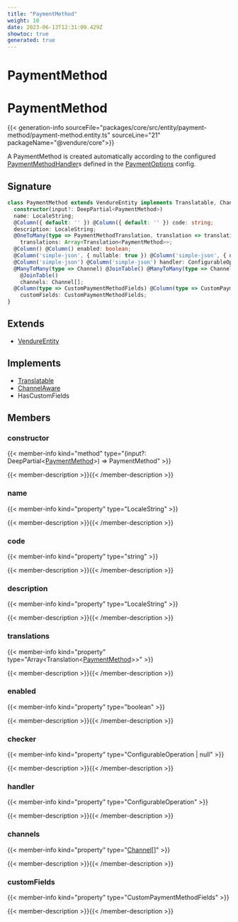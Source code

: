 ```yaml
---
title: "PaymentMethod"
weight: 10
date: 2023-06-13T12:31:09.429Z
showtoc: true
generated: true
---
```

<!-- This file was generated from the Vendure source. Do not modify. Instead, re-run the "docs:build" script -->

# PaymentMethod
<div class="symbol">


# PaymentMethod

{{< generation-info sourceFile="packages/core/src/entity/payment-method/payment-method.entity.ts" sourceLine="21" packageName="@vendure/core">}}

A PaymentMethod is created automatically according to the configured <a href='/typescript-api/payment/payment-method-handler#paymentmethodhandler'>PaymentMethodHandler</a>s defined
in the <a href='/typescript-api/payment/payment-options#paymentoptions'>PaymentOptions</a> config.

## Signature

```TypeScript
class PaymentMethod extends VendureEntity implements Translatable, ChannelAware, HasCustomFields {
  constructor(input?: DeepPartial<PaymentMethod>)
  name: LocaleString;
  @Column({ default: '' }) @Column({ default: '' }) code: string;
  description: LocaleString;
  @OneToMany(type => PaymentMethodTranslation, translation => translation.base, { eager: true }) @OneToMany(type => PaymentMethodTranslation, translation => translation.base, { eager: true })
    translations: Array<Translation<PaymentMethod>>;
  @Column() @Column() enabled: boolean;
  @Column('simple-json', { nullable: true }) @Column('simple-json', { nullable: true }) checker: ConfigurableOperation | null;
  @Column('simple-json') @Column('simple-json') handler: ConfigurableOperation;
  @ManyToMany(type => Channel) @JoinTable() @ManyToMany(type => Channel)
    @JoinTable()
    channels: Channel[];
  @Column(type => CustomPaymentMethodFields) @Column(type => CustomPaymentMethodFields)
    customFields: CustomPaymentMethodFields;
}
```
## Extends

 * <a href='/typescript-api/entities/vendure-entity#vendureentity'>VendureEntity</a>


## Implements

 * <a href='/typescript-api/entities/interfaces#translatable'>Translatable</a>
 * <a href='/typescript-api/entities/interfaces#channelaware'>ChannelAware</a>
 * HasCustomFields


## Members

### constructor

{{< member-info kind="method" type="(input?: DeepPartial&#60;<a href='/typescript-api/entities/payment-method#paymentmethod'>PaymentMethod</a>&#62;) => PaymentMethod"  >}}

{{< member-description >}}{{< /member-description >}}

### name

{{< member-info kind="property" type="LocaleString"  >}}

{{< member-description >}}{{< /member-description >}}

### code

{{< member-info kind="property" type="string"  >}}

{{< member-description >}}{{< /member-description >}}

### description

{{< member-info kind="property" type="LocaleString"  >}}

{{< member-description >}}{{< /member-description >}}

### translations

{{< member-info kind="property" type="Array&#60;Translation&#60;<a href='/typescript-api/entities/payment-method#paymentmethod'>PaymentMethod</a>&#62;&#62;"  >}}

{{< member-description >}}{{< /member-description >}}

### enabled

{{< member-info kind="property" type="boolean"  >}}

{{< member-description >}}{{< /member-description >}}

### checker

{{< member-info kind="property" type="ConfigurableOperation | null"  >}}

{{< member-description >}}{{< /member-description >}}

### handler

{{< member-info kind="property" type="ConfigurableOperation"  >}}

{{< member-description >}}{{< /member-description >}}

### channels

{{< member-info kind="property" type="<a href='/typescript-api/entities/channel#channel'>Channel</a>[]"  >}}

{{< member-description >}}{{< /member-description >}}

### customFields

{{< member-info kind="property" type="CustomPaymentMethodFields"  >}}

{{< member-description >}}{{< /member-description >}}


</div>

